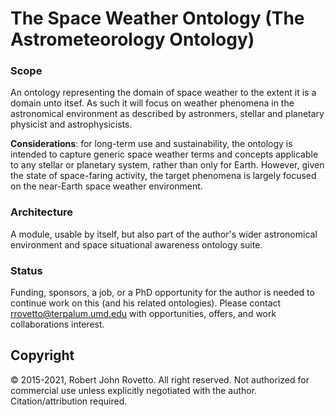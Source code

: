 # The Space Weather Ontology (The Astrometeorology Ontology)

### Scope
An ontology representing the domain of space weather to the extent it is a domain unto itsef. As such it will focus on weather phenomena in the astronomical environment as described by astronmers, stellar and planetary physicist and astrophysicists. 

**Considerations**: for long-term use and sustainability, the ontology is intended to capture generic space weather terms and concepts applicable to any stellar or planetary system, rather than only for Earth. However, given the state of space-faring activity, the target phenomena is largely focused on the near-Earth space weather environment. 

### Architecture
A module, usable by itself, but also part of the author's wider astronomical environment and space situational awareness ontology suite.
### Status 
Funding, sponsors, a job, or a PhD opportunity for the author is needed to continue work on this (and his related ontologies). Please contact rrovetto@terpalum.umd.edu with opportunities, offers, and work collaborations interest. 

## Copyright
© 2015-2021, Robert John Rovetto. All right reserved. Not authorized for commercial use unless explicitly negotiated with the author. Citation/attribution required.
